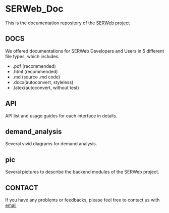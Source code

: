 # SERWeb_Doc

This is the documentation repository of the [SERWeb project](https://github.com/ZexuanTHU/SERWeb)

## DOCS
We offered documentations for SERWeb Developers and Users in 5 different file types, which includes:
- .pdf (recommended)
- .html (recommended)
- .md (source .md code)
- .docx(autoconvert, styleless)
- .latex(autoconvert, without test)

## API
API list and usage guides for each interface in details.

## demand_analysis
Several vivid diagrams for demand analysis.

## pic
Several pictures to describe the backend modules of the SERWeb project.

## CONTACT
If you have any problems or feedbacks, please feel free to contact us with [email](thugroupchat@gmail.com)
